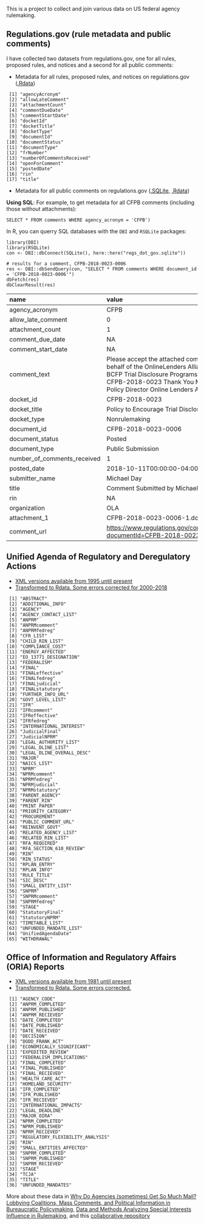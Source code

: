 This is a project to collect and join various data on US federal agency rulemaking.

## Regulations.gov (rule metadata and public comments)

I have collected two datasets from regulations.gov, one for all rules, proposed rules, and notices and a second for all public comments:

- Metadata for all rules, proposed rules, and notices on regulations.gov ([.Rdata](https://github.com/judgelord/rulemaking/blob/master/data/AllRegsGovRules.Rdata))

```
 [1] "agencyAcronym"           
 [2] "allowLateComment"        
 [3] "attachmentCount"         
 [4] "commentDueDate"          
 [5] "commentStartDate"        
 [6] "docketId"                
 [7] "docketTitle"             
 [8] "docketType"              
 [9] "documentId"              
[10] "documentStatus"          
[11] "documentType"            
[12] "frNumber"                
[13] "numberOfCommentsReceived"
[14] "openForComment"          
[15] "postedDate"              
[16] "rin"                     
[17] "title" 
```

- Metadata for all public comments on regulations.gov ([.SQLite](https://drive.google.com/file/d/1hSl9MxjzO4R40QjFoh8TPmbCAUpJW372/view?usp=sharing), [.Rdata](https://github.com/judgelord/rulemaking/blob/master/data/allcomments-sample.Rdata))

**Using SQL**: For example, to get metadata for all CFPB comments (including those without attachments): 

`SELECT * FROM comments WHERE agency_acronym = 'CFPB')`

In R, you can querry SQL databases with the `DBI` and `RSQLite` packages: 

```
library(DBI)
library(RSQLite)
con <- DBI::dbConnect(SQLite(), here::here("regs_dot_gov.sqlite"))

# results for a comment, CFPB-2018-0023-0006
res <- DBI::dbSendQuery(con, "SELECT * FROM comments WHERE document_id = 'CFPB-2018-0023-0006'")
dbFetch(res)  
dbClearResult(res)
```

|name                        |value                                                                        |
|:---------------------------|:-----------------------------------------------------------------------------------------------------------------------------------------------------------------------------------------------------------------------------|
|agency_acronym              |CFPB                                                                        |
|allow_late_comment          |0                                                                        |
|attachment_count            |1                                                                        |
|comment_due_date            |NA                                                                        |
|comment_start_date          |NA                                                                        |
|comment_text                |Please accept the attached comments on behalf of the OnlineLenders Alliance regarding  BCFP Trial Disclosure Programs Docket No. CFPB-2018-0023 Thank You Michael Day Policy Director Online Lenders Alliance |
|docket_id                   |CFPB-2018-0023                                                                        |
|docket_title                |Policy to Encourage Trial Disclosure Programs                                                                        |
|docket_type                 |Nonrulemaking                                                                        |
|document_id                 |CFPB-2018-0023-0006                                                                        |
|document_status             |Posted                                                                        |
|document_type               |Public Submission                                                                        |
|number_of_comments_received |1                                                                        |
|posted_date                 |2018-10-11T00:00:00-04:00                                                                        |
|submitter_name              |Michael Day                                                                        |
|title                       |Comment Submitted by Michael Day, OLA                                                                        |
|rin                         |NA                                                                        |
|organization                |OLA                                                                        |
| attachment_1                    | CFPB-2018-0023-0006-1.doc                                                                                                                                                                                                     |
| comment_url                     | https://www.regulations.gov/contentStreamer?documentId=CFPB-2018-0023-0006                                                                                                                                 |

## Unified Agenda of Regulatory and Deregulatory Actions

- [XML versions available from 1995 until present](https://www.reginfo.gov/public/do/eAgendaXmlReport)
- [Transformed to Rdata. Some errors corrected for 2000-2018](https://github.com/judgelord/rulemaking/blob/master/data/UnifiedAgenda.Rdata)

```
 [1] "ABSTRACT"                
 [2] "ADDITIONAL_INFO"         
 [3] "AGENCY"                  
 [4] "AGENCY_CONTACT_LIST"     
 [5] "ANPRM"                   
 [6] "ANPRMcomment"            
 [7] "ANPRMfedreg"             
 [8] "CFR_LIST"                
 [9] "CHILD_RIN_LIST"          
[10] "COMPLIANCE_COST"         
[11] "ENERGY_AFFECTED"         
[12] "EO_13771_DESIGNATION"    
[13] "FEDERALISM"              
[14] "FINAL"                   
[15] "FINALeffective"          
[16] "FINALfedreg"             
[17] "FINALjudicial"           
[18] "FINALstatutory"          
[19] "FURTHER_INFO_URL"        
[20] "GOVT_LEVEL_LIST"         
[21] "IFR"                     
[22] "IFRcomment"              
[23] "IFReffective"            
[24] "IFRfedreg"               
[25] "INTERNATIONAL_INTEREST"  
[26] "JudicialFinal"           
[27] "JudicialNPRM"            
[28] "LEGAL_AUTHORITY_LIST"    
[29] "LEGAL_DLINE_LIST"        
[30] "LEGAL_DLINE_OVERALL_DESC"
[31] "MAJOR"                   
[32] "NAICS_LIST"              
[33] "NPRM"                    
[34] "NPRMcomment"             
[35] "NPRMfedreg"              
[36] "NPRMjudicial"            
[37] "NPRMstatutory"           
[38] "PARENT_AGENCY"           
[39] "PARENT_RIN"              
[40] "PRINT_PAPER"             
[41] "PRIORITY_CATEGORY"       
[42] "PROCUREMENT"             
[43] "PUBLIC_COMMENT_URL"      
[44] "REINVENT_GOVT"           
[45] "RELATED_AGENCY_LIST"     
[46] "RELATED_RIN_LIST"        
[47] "RFA_REQUIRED"            
[48] "RFA_SECTION_610_REVIEW"  
[49] "RIN"                     
[50] "RIN_STATUS"              
[51] "RPLAN_ENTRY"             
[52] "RPLAN_INFO"              
[53] "RULE_TITLE"              
[54] "SIC_DESC"                
[55] "SMALL_ENTITY_LIST"       
[56] "SNPRM"                   
[57] "SNPRMcomment"            
[58] "SNPRMfedreg"             
[59] "STAGE"                   
[60] "StatutoryFinal"          
[61] "StatutoryNPRM"           
[62] "TIMETABLE_LIST"          
[63] "UNFUNDED_MANDATE_LIST"   
[64] "UnifiedAgendaDate"       
[65] "WITHDRAWAL" 
```

## Office of Information and Regulatory Affairs (ORIA) Reports

- [XML versions available from 1981 until present](http://www.reginfo.gov/public/do/XMLReportList)
- [Transformed to Rdata. Some errors corrected.](https://github.com/judgelord/rulemaking/blob/master/data/OIRA.Rdata)
```
 [1] "AGENCY_CODE"                    
 [2] "ANPRM_COMPLETED"                
 [3] "ANPRM_PUBLISHED"                
 [4] "ANPRM_RECIEVED"                 
 [5] "DATE_COMPLETED"                 
 [6] "DATE_PUBLISHED"                 
 [7] "DATE_RECEIVED"                  
 [8] "DECISION"                       
 [9] "DODD_FRANK_ACT"                 
[10] "ECONOMICALLY_SIGNIFICANT"       
[11] "EXPEDITED_REVIEW"               
[12] "FEDERALISM_IMPLICATIONS"        
[13] "FINAL_COMPLETED"                
[14] "FINAL_PUBLISHED"                
[15] "FINAL_RECIEVED"                 
[16] "HEALTH_CARE_ACT"                
[17] "HOMELAND_SECURITY"              
[18] "IFR_COMPLETED"                  
[19] "IFR_PUBLISHED"                  
[20] "IFR_RECIEVED"                   
[21] "INTERNATIONAL_IMPACTS"          
[22] "LEGAL_DEADLINE"                 
[23] "MAJOR_OIRA"                     
[24] "NPRM_COMPLETED"                 
[25] "NPRM_PUBLISHED"                 
[26] "NPRM_RECIEVED"                  
[27] "REGULATORY_FLEXIBILITY_ANALYSIS"
[28] "RIN"                            
[29] "SMALL_ENTITIES_AFFECTED"        
[30] "SNPRM_COMPLETED"                
[31] "SNPRM_PUBLISHED"                
[32] "SNPRM_RECIEVED"                 
[33] "STAGE"                          
[34] "TCJA"                           
[35] "TITLE"                          
[36] "UNFUNDED_MANDATES"
```

More about these data in [Why Do Agencies (sometimes) Get So Much Mail? Lobbying Coalitions, Mass Comments, and Political Information in Bureaucratic Policymaking](https://judgelord.github.io/research/whymail/), [Data and Methods Analyzing Special Interests Influence in Rulemaking](https://link.springer.com/article/10.1057%2Fs41309-020-00094-w), and this [collaborative repository](https://github.com/libgober/regdata/blob/master/README.md)
